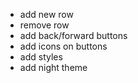 - add new row
- remove row
- add back/forward buttons
- add icons on buttons
- add styles
- add night theme